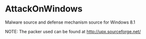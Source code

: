 AttackOnWindows
===============

Malware source and defense mechanism source for Windows 8.1

NOTE: The packer used can be found at http://upx.sourceforge.net/
